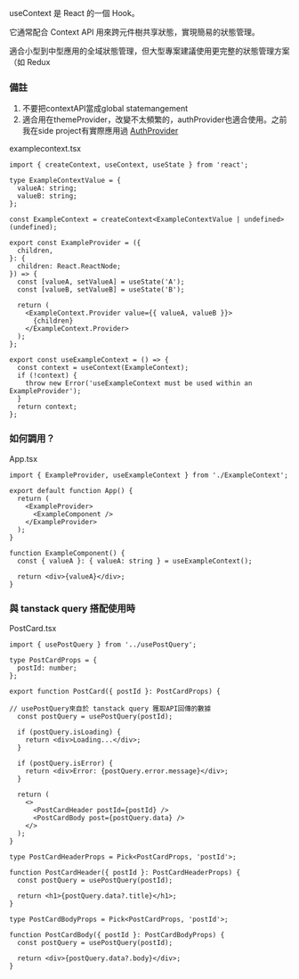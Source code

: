 useContext 是 React 的一個 Hook。

它通常配合 Context API 用來跨元件樹共享狀態，實現簡易的狀態管理。

適合小型到中型應用的全域狀態管理，但大型專案建議使用更完整的狀態管理方案（如 Redux

### 備註
1. 不要把contextAPI當成global statemangement
2. 適合用在themeProvider，改變不太頻繁的，authProvider也適合使用。之前我在side project有實際應用過 [AuthProvider](https://github.com/Vic428-human/expense-tracker-app/blob/main/context/authContext.tsx)



examplecontext.tsx

```
import { createContext, useContext, useState } from 'react';

type ExampleContextValue = {
  valueA: string;
  valueB: string;
};

const ExampleContext = createContext<ExampleContextValue | undefined>(undefined);

export const ExampleProvider = ({
  children,
}: {
  children: React.ReactNode;
}) => {
  const [valueA, setValueA] = useState('A');
  const [valueB, setValueB] = useState('B');

  return (
    <ExampleContext.Provider value={{ valueA, valueB }}>
      {children}
    </ExampleContext.Provider>
  );
};

export const useExampleContext = () => {
  const context = useContext(ExampleContext);
  if (!context) {
    throw new Error('useExampleContext must be used within an ExampleProvider');
  }
  return context;
};

```

### 如何調用？

App.tsx

```
import { ExampleProvider, useExampleContext } from './ExampleContext';

export default function App() {
  return (
    <ExampleProvider>
      <ExampleComponent />
    </ExampleProvider>
  );
}

function ExampleComponent() {
  const { valueA }: { valueA: string } = useExampleContext();

  return <div>{valueA}</div>;
}

```

### 與 tanstack query 搭配使用時

PostCard.tsx

```
import { usePostQuery } from '../usePostQuery';

type PostCardProps = {
  postId: number;
};

export function PostCard({ postId }: PostCardProps) {

// usePostQuery來自於 tanstack query 獲取API回傳的數據
  const postQuery = usePostQuery(postId);

  if (postQuery.isLoading) {
    return <div>Loading...</div>;
  }

  if (postQuery.isError) {
    return <div>Error: {postQuery.error.message}</div>;
  }

  return (
    <>
      <PostCardHeader postId={postId} />
      <PostCardBody post={postQuery.data} />
    </>
  );
}

type PostCardHeaderProps = Pick<PostCardProps, 'postId'>;

function PostCardHeader({ postId }: PostCardHeaderProps) {
  const postQuery = usePostQuery(postId);

  return <h1>{postQuery.data?.title}</h1>;
}

type PostCardBodyProps = Pick<PostCardProps, 'postId'>;

function PostCardBody({ postId }: PostCardBodyProps) {
  const postQuery = usePostQuery(postId);

  return <div>{postQuery.data?.body}</div>;
}
```

